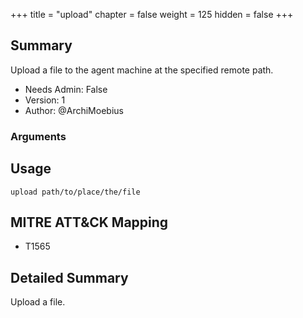 +++
title = "upload"
chapter = false
weight = 125
hidden = false
+++

## Summary

Upload a file to the agent machine at the specified remote path.
  
- Needs Admin: False  
- Version: 1  
- Author: @ArchiMoebius  

### Arguments

## Usage

```
upload path/to/place/the/file
```

## MITRE ATT&CK Mapping

- T1565

## Detailed Summary

Upload a file.
